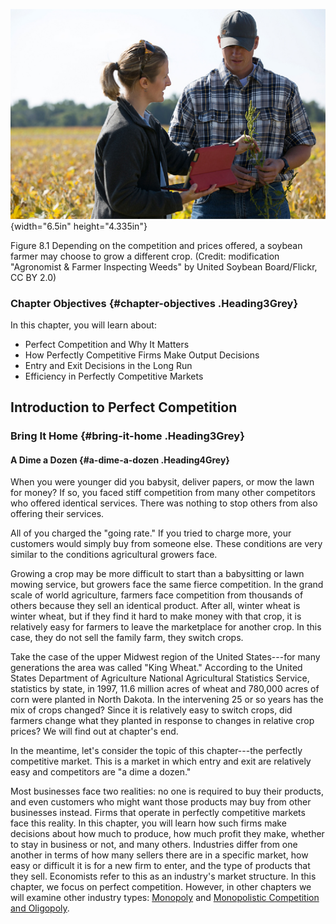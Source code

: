 ![](media/8-introduction-to-perfect-competition_rId20.jpeg){width="6.5in" height="4.335in"}

Figure 8.1 Depending on the competition and prices offered, a soybean
farmer may choose to grow a different crop. (Credit: modification
"Agronomist & Farmer Inspecting Weeds" by United Soybean Board/Flickr,
CC BY 2.0)

### Chapter Objectives {#chapter-objectives .Heading3Grey}

In this chapter, you will learn about:

-   Perfect Competition and Why It Matters
-   How Perfectly Competitive Firms Make Output Decisions
-   Entry and Exit Decisions in the Long Run
-   Efficiency in Perfectly Competitive Markets

## Introduction to Perfect Competition

### Bring It Home {#bring-it-home .Heading3Grey}

#### A Dime a Dozen {#a-dime-a-dozen .Heading4Grey}

When you were younger did you babysit, deliver papers, or mow the lawn
for money? If so, you faced stiff competition from many other
competitors who offered identical services. There was nothing to stop
others from also offering their services.

All of you charged the "going rate." If you tried to charge more, your
customers would simply buy from someone else. These conditions are very
similar to the conditions agricultural growers face.

Growing a crop may be more difficult to start than a babysitting or lawn
mowing service, but growers face the same fierce competition. In the
grand scale of world agriculture, farmers face competition from
thousands of others because they sell an identical product. After all,
winter wheat is winter wheat, but if they find it hard to make money
with that crop, it is relatively easy for farmers to leave the
marketplace for another crop. In this case, they do not sell the family
farm, they switch crops.

Take the case of the upper Midwest region of the United States---for
many generations the area was called "King Wheat." According to the
United States Department of Agriculture National Agricultural Statistics
Service, statistics by state, in 1997, 11.6 million acres of wheat and
780,000 acres of corn were planted in North Dakota. In the intervening
25 or so years has the mix of crops changed? Since it is relatively easy
to switch crops, did farmers change what they planted in response to
changes in relative crop prices? We will find out at chapter's end.

In the meantime, let\'s consider the topic of this chapter---the
perfectly competitive market. This is a market in which entry and exit
are relatively easy and competitors are "a dime a dozen."

Most businesses face two realities: no one is required to buy their
products, and even customers who might want those products may buy from
other businesses instead. Firms that operate in perfectly competitive
markets face this reality. In this chapter, you will learn how such
firms make decisions about how much to produce, how much profit they
make, whether to stay in business or not, and many others. Industries
differ from one another in terms of how many sellers there are in a
specific market, how easy or difficult it is for a new firm to enter,
and the type of products that they sell. Economists refer to this as an
industry\'s market structure. In this chapter, we focus on perfect
competition. However, in other chapters we will examine other industry
types:
[Monopoly](http://openstax.org/books/principles-microeconomics-3e/pages/9-introduction-to-a-monopoly)
and [Monopolistic Competition and
Oligopoly](http://openstax.org/books/principles-microeconomics-3e/pages/10-introduction-to-monopolistic-competition-and-oligopoly).
